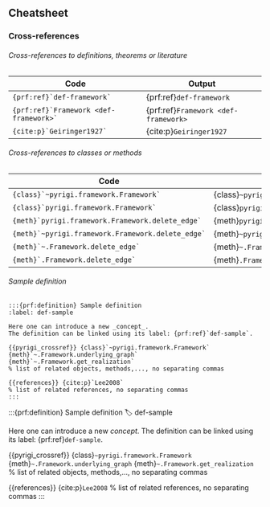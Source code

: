 ## Cheatsheet

### Cross-references

###### Cross-references to definitions, theorems or literature

Code                 | Output             
-------------------- | -------------------
`` {prf:ref}`def-framework` `` | {prf:ref}`def-framework`
`` {prf:ref}`Framework <def-framework>` `` | {prf:ref}`Framework <def-framework>`
`` {cite:p}`Geiringer1927` `` |  {cite:p}`Geiringer1927` 

###### Cross-references to classes or methods

Code                 | Output             
-------------------- | -------------------
`` {class}`~pyrigi.framework.Framework` `` | {class}`~pyrigi.framework.Framework`
`` {class}`pyrigi.framework.Framework` `` | {class}`pyrigi.framework.Framework`
`` {meth}`pyrigi.framework.Framework.delete_edge` `` | {meth}`pyrigi.framework.Framework.delete_edge`
`` {meth}`~pyrigi.framework.Framework.delete_edge` `` | {meth}`~pyrigi.framework.Framework.delete_edge`
`` {meth}`~.Framework.delete_edge` `` | {meth}`~.Framework.delete_edge`
`` {meth}`.Framework.delete_edge` `` | {meth}`.Framework.delete_edge`


###### Sample definition

````myst
:::{prf:definition} Sample definition
:label: def-sample

Here one can introduce a new _concept_.
The definition can be linked using its label: {prf:ref}`def-sample`.

{{pyrigi_crossref}} {class}`~pyrigi.framework.Framework`
{meth}`~.Framework.underlying_graph`
{meth}`~.Framework.get_realization`
% list of related objects, methods,..., no separating commas

{{references}} {cite:p}`Lee2008`
% list of related references, no separating commas
:::
````

:::{prf:definition} Sample definition
:label: def-sample

Here one can introduce a new _concept_.
The definition can be linked using its label: {prf:ref}`def-sample`.

{{pyrigi_crossref}} {class}`~pyrigi.framework.Framework`
{meth}`~.Framework.underlying_graph`
{meth}`~.Framework.get_realization`
% list of related objects, methods,..., no separating commas

{{references}} {cite:p}`Lee2008`
% list of related references, no separating commas
:::
